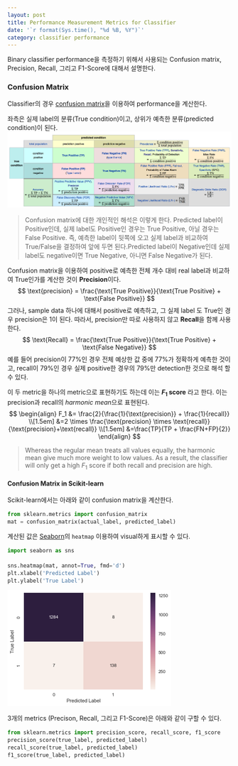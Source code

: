 ```yaml
---
layout: post
title: Performance Measurement Metrics for Classifier
date: '`r format(Sys.time(), "%d %B, %Y")`'
category: classifier performance
---
```


Binary classifier performance을 측정하기 위해서 사용되는 Confusion matrix, Precision, Recall, 그리고 F1-Score에 대해서 설명한다.

### Confusion Matrix

Classifier의 경우 [confusion matrix](https://en.wikipedia.org/wiki/Confusion_matrix)을 이용하여 performance을 계산한다. 

좌측은 실제 label의 분류(True condition)이고, 상위가 예측한 분류(predicted condition)이 된다.  ![confusion_matrix](../images/confusion_matrix.png)



> Confusion matrix에 대한 개인적인 해석은 이렇게 한다. Predicted label이 Positive인데, 실제 label도 Positive인 경우는 True Positive, 아닐 경우는 False Positive. 즉, 예측한 label이 뒷쪽에 오고 실제 label과 비교하여 True/False을 결정하여 앞에 두면 된다.Predicted label이 Negative인데 실제 label도 negative이면 True Negative, 아니면 False Negative가 된다. 

Confusion matrix을 이용하여  positive로 예측한 전체 개수 대비 real label과 비교하여 True인가를 계산한 것이 **Precision**이다. 
$$
\text{precision} = \frac{\text{True Positive}}{\text{True Positive} + \text{False Positive}}
$$
그러나, sample data 하나에 대해서 positive로 예측하고, 그 실제 label 도 True인 경우 precision은 1이 된다. 따라서, precision만 따로 사용하지 않고 **Recall**을 함께 사용한다.
$$
\text{Recall} = \frac{\text{True Positive}}{\text{True Positive} + \text{False Negative}}
$$
예를 들어 precision이 77%인 경우 전체 예상한 값 중에 77%가 정확하게 예측한 것이고, recall이 79%인 경우 실제 positive한 경우의 79%만 detection한 것으로 해석 할 수 있다.



이 두 metric을 하나의 metric으로 표현하기도 하는데 이는  **$F_1$ score** 라고 한다. 이는 precision과 recall의 *harmonic mean*으로 표현된다.
$$
\begin{align}
F_1 &= \frac{2}{\frac{1}{\text{precision}} + \frac{1}{recall}} \\[1.5em]
&=2 \times \frac{\text{precision} \times \text{recall}}{\text{precision}+\text{recall}} \\[1.5em]
&=\frac{TP}{TP + \frac{FN+FP}{2}}
\end{align}
$$

>Whereas the regular mean treats all values equally, the harmonic mean give much more weight to low values. As a result, the classifier will only get a high $F_1$ score if both recall and precision are high.



#### Confusion Matrix in Scikit-learn

Scikit-learn에서는 아래와 같이 confusion matrix을 계산한다.

```python
from sklearn.metrics import confusion_matrix
mat = confusion_matrix(actual_label, predicted_label)
```

계산된 값은 [Seaborn](https://seaborn.pydata.org)의 `heatmap` 이용하여 visual하게 표시할 수 있다. 

```python
import seaborn as sns

sns.heatmap(mat, annot=True, fmd='d')
plt.xlabel('Predicted Label')
plt.ylabel('True Label')
```

 ![Heatmap](../images/heat_map.png)

3개의 metrics (Precison, Recall, 그리고 F1-Score)은 아래와 같이 구할 수 있다.

```python
from sklearn.metrics import precision_score, recall_score, f1_score
precision_score(true_label, predicted_label)
recall_score(true_label, predicted_label)
f1_score(true_label, predicted_label)
```
